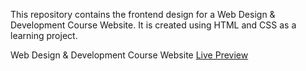 This repository contains the frontend design for a Web Design & Development Course Website. It is created using HTML and CSS as a learning project.

Web Design & Development Course Website [Live Preview](https://dkasun2001.github.io/Web-Design-Development-Course-Web/#)
